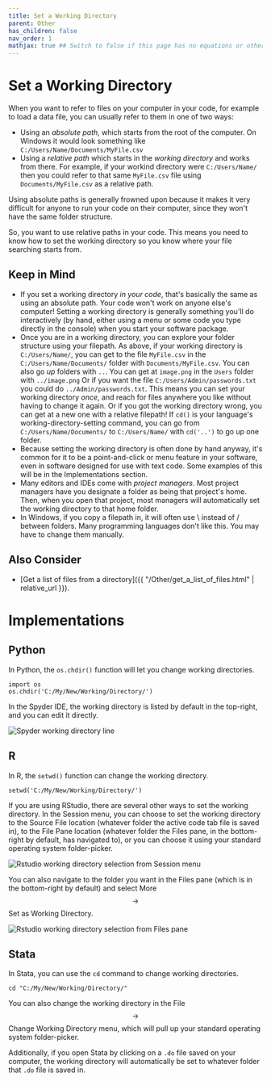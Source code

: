 ```yaml
---
title: Set a Working Directory
parent: Other
has_children: false
nav_order: 1
mathjax: true ## Switch to false if this page has no equations or other math rendering.
---
```


# Set a Working Directory

When you want to refer to files on your computer in your code, for example to load a data file, you can usually refer to them in one of two ways:

- Using an *absolute path*, which starts from the root of the computer. On Windows it would look something like `C:/Users/Name/Documents/MyFile.csv` 
- Using a *relative path* which starts in the *working directory* and works from there. For example, if your workind directory were `C:/Users/Name/` then you could refer to that same `MyFile.csv` file using `Documents/MyFile.csv` as a relative path.

Using absolute paths is generally frowned upon because it makes it very difficult for anyone to run your code on their computer, since they won't have the same folder structure.

So, you want to use relative paths in your code. This means you need to know how to set the working directory so you know where your file searching starts from.

## Keep in Mind

- If you set a working directory *in your code*, that's basically the same as using an absolute path. Your code won't work on anyone else's computer! Setting a working directory is generally something you'll do interactively (by hand, either using a menu or some code you type directly in the console) when you start your software package.
- Once you are in a working directory, you can explore your folder structure using your filepath. As above, if your working directory is `C:/Users/Name/`, you can get to the file `MyFile.csv` in the `C:/Users/Name/Documents/` folder with `Documents/MyFile.csv`. You can also go *up* folders with `..`. You can get at `image.png` in the `Users` folder with `../image.png` Or if you want the file `C:/Users/Admin/passwords.txt` you could do `../Admin/passwords.txt`. This means you can set your working directory *once*, and reach for files anywhere you like without having to change it again. Or if you got the working directory wrong, you can get at a new one with a relative filepath! If `cd()` is your language's working-directory-setting command, you can go from `C:/Users/Name/Documents/` to `C:/Users/Name/` with `cd('..')` to go up one folder.
- Because setting the working directory is often done by hand anyway, it's common for it to be a point-and-click or menu feature in your software, even in software designed for use with text code. Some examples of this will be in the Implementations section.
- Many editors and IDEs come with *project managers*. Most project managers have you designate a folder as being that project's home. Then, when you open that project, most managers will automatically set the working directory to that home folder.
- In Windows, if you copy a filepath in, it will often use \ instead of / between folders. Many programming languages don't like this. You may have to change them manually.

## Also Consider

- [Get a list of files from a directory]({{ "/Other/get_a_list_of_files.html" | relative_url }}).

# Implementations

## Python

In Python, the `os.chdir()` function will let you change working directories.

```python?skip=true&skipReason=folder_does_not_exist
import os
os.chdir('C:/My/New/Working/Directory/')
```

In the Spyder IDE, the working directory is listed by default in the top-right, and you can edit it directly.

![Spyder working directory line](https://github.com/LOST-STATS/lost-stats.github.io/raw/source/Other/Images/spyder_wd.PNG)

## R

In R, the `setwd()` function can change the working directory.

```r?skip=true&skipReason=folder_does_not_exist
setwd('C:/My/New/Working/Directory/')
```

If you are using RStudio, there are several other ways to set the working directory. In the Session menu, you can choose to set the working directory to the Source File location (whatever folder the active code tab file is saved in), to the File Pane location (whatever folder the Files pane, in the bottom-right by default, has navigated to), or you can choose it using your standard operating system folder-picker.

![Rstudio working directory selection from Session menu](https://github.com/LOST-STATS/lost-stats.github.io/raw/source/Other/Images/rstudio_session_wd.png)

You can also navigate to the folder you want in the Files pane (which is in the bottom-right by default) and select More $$\rightarrow$$ Set as Working Directory.

![Rstudio working directory selection from Files pane](https://github.com/LOST-STATS/lost-stats.github.io/raw/source/Other/Images/rstudio_pane_wd.PNG)

## Stata

In Stata, you can use the `cd` command to change working directories.

```stata?skip=true&skipReason=folder_does_not_exist
cd "C:/My/New/Working/Directory/"
```

You can also change the working directory in the File $$\rightarrow$$ Change Working Directory menu, which will pull up your standard operating system folder-picker.

Additionally, if you open Stata by clicking on a `.do` file saved on your computer, the working directory will automatically be set to whatever folder that `.do` file is saved in.
